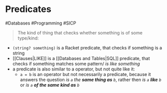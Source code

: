 # Predicates
#Databases #Programming #SICP 
> The kind of thing that checks whether something is of some type/kind:
* `(string? something)` is a Racket predicate, that checks if something is a string
* [[Clauses|LIKE]] is a [[Databases and Tables|SQL]] predicate, that checks if something matches some pattern/ *is like something*
* a predicate is also similar to a operator, but not quite like it:
	* `a = b` is an operator but not necessarily a predicate, because it answers the question *is `a` the **same thing as** `b`*, rather then *is `a` **like** `b`* or *is `a` **of the same kind as** `b`*